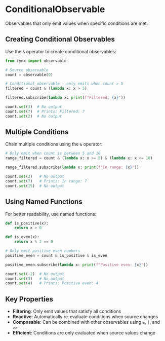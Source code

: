 # ConditionalObservable

Observables that only emit values when specific conditions are met.

## Creating Conditional Observables

Use the `&` operator to create conditional observables:

```python
from fynx import observable

# Source observable
count = observable(0)

# Conditional observable - only emits when count > 5
filtered = count & (lambda x: x > 5)

filtered.subscribe(lambda x: print(f"Filtered: {x}"))

count.set(3)  # No output
count.set(7)  # Prints: Filtered: 7
count.set(2)  # No output
```

## Multiple Conditions

Chain multiple conditions using the `&` operator:

```python
# Only emit when count is between 5 and 10
range_filtered = count & (lambda x: x >= 5) & (lambda x: x <= 10)

range_filtered.subscribe(lambda x: print(f"In range: {x}"))

count.set(3)   # No output
count.set(7)   # Prints: In range: 7
count.set(15)  # No output
```

## Using Named Functions

For better readability, use named functions:

```python
def is_positive(x):
    return x > 0

def is_even(x):
    return x % 2 == 0

# Only emit positive even numbers
positive_even = count & is_positive & is_even

positive_even.subscribe(lambda x: print(f"Positive even: {x}"))

count.set(-2)  # No output
count.set(3)   # No output
count.set(4)   # Prints: Positive even: 4
```

## Key Properties

- **Filtering**: Only emit values that satisfy all conditions
- **Reactive**: Automatically re-evaluate conditions when source changes
- **Composable**: Can be combined with other observables using `&`, `|`, and `>>`
- **Efficient**: Conditions are only evaluated when source values change
